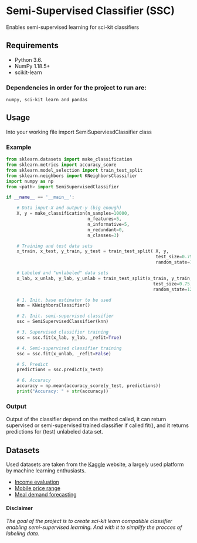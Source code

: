 # Semi-Supervised Classifier (SSC)
Enables semi-supervised learning for sci-kit classifiers

## Requirements
* Python 3.6.
* NumPy 1.18.5+
* scikit-learn

### Dependencies in order for the project to run are:
`numpy, sci-kit learn and pandas`

## Usage
Into your working file import SemiSuperviesdClassifier class

### Example

```python
from sklearn.datasets import make_classification
from sklearn.metrics import accuracy_score
from sklearn.model_selection import train_test_split
from sklearn.neighbors import KNeighborsClassifier
import numpy as np
from <path> import SemiSupervisedClassifier

if __name__ == '__main__':

    # Data input-X and output-y (big enough)
    X, y = make_classification(n_samples=10000,
                               n_features=5,
                               n_informative=5,
                               n_redundant=0,
                               n_classes=3)

    # Training and test data sets
    x_train, x_test, y_train, y_test = train_test_split( X, y,
                                                         test_size=0.75,
                                                         random_state=123)

    # Labeled and "unlabeled" data sets
    x_lab, x_unlab, y_lab, y_unlab = train_test_split(x_train, y_train,
                                                        test_size=0.75,
                                                        random_state=123)

    # 1. Init. base estimator to be used
    knn = KNeighborsClassifier()

    # 2. Init. semi-supervised classifier
    ssc = SemiSupervisedClassifier(knn)

    # 3. Supervised classifier training
    ssc = ssc.fit(x_lab, y_lab, _refit=True)

    # 4. Semi-supervised classifier training
    ssc = ssc.fit(x_unlab, _refit=False)

    # 5. Predict
    predictions = ssc.predict(x_test)

    # 6. Accuracy
    accuracy = np.mean(accuracy_score(y_test, predictions))
    print("Accuracy: " + str(accuracy))
```

### Output
Output of the classifier depend on the method called, it can return supervised or semi-supervised trained classifier if called fit(), and it returns predictions for (test) unlabeled data set.

## Datasets
Used datasets are taken from the [Kaggle](https://www.kaggle.com/) website, a largely used platform by machine learning enthusiasts.

* [Income evaluation](https://www.kaggle.com/lodetomasi1995/income-classification)
* [Mobile price range](https://www.kaggle.com/iabhishekofficial/mobile-price-classification) 
* [Meal demand forecasting](https://www.kaggle.com/sureshmecad/meal-demand-forecasting)

#### Disclaimer
_The goal of the project is to create sci-kit learn compatible classifier enabling semi-supervised learning. And with it to simplify the procces of labeling data._
